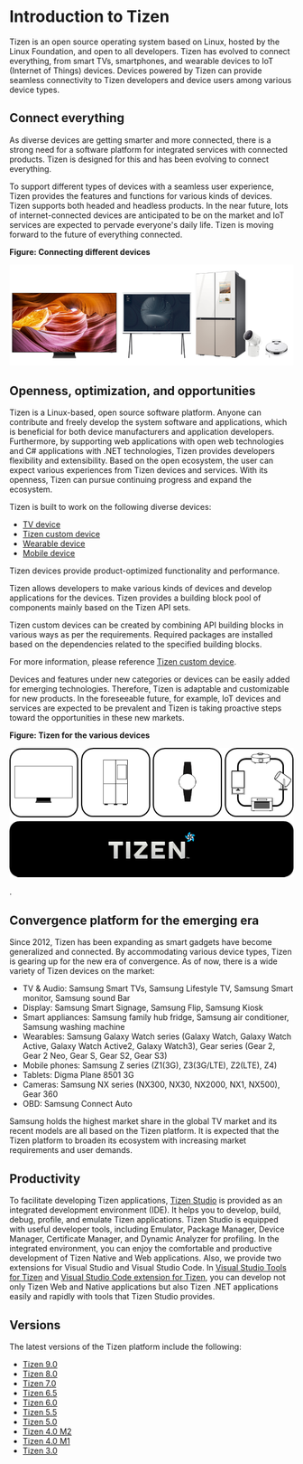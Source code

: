 # Introduction to Tizen

Tizen is an open source operating system based on Linux, hosted by the Linux Foundation, and open to all developers.  Tizen has evolved to connect everything, from smart TVs, smartphones, and wearable devices to IoT (Internet of Things) devices. Devices powered by Tizen can provide seamless connectivity to Tizen developers and device users among various device types.


## Connect everything

As diverse devices are getting smarter and more connected, there is a strong need for a software platform for integrated services with connected products. Tizen is designed for this and has been evolving to connect everything.

To support different types of devices with a seamless user experience, Tizen provides the features and functions for various kinds of devices. Tizen supports both headed and headless products. In the near future, lots of internet-connected devices are anticipated to be on the market and IoT services are expected to pervade everyone's daily life. Tizen is moving forward to the future of everything connected.

**Figure: Connecting different devices**

![Connecting different devices](media/about_tizen_1_new.png)

## Openness, optimization, and opportunities

Tizen is a Linux-based, open source software platform. Anyone can contribute and freely develop the system software and applications, which is beneficial for both device manufacturers and application developers. Furthermore, by supporting web applications with open web technologies and C# applications with .NET technologies, Tizen provides developers flexibility and extensibility. Based on the open ecosystem, the user can expect various experiences from Tizen devices and services. With its openness, Tizen can pursue continuing progress and expand the ecosystem.

Tizen is built to work on the following diverse devices:

- [TV device](profiles/tv.md)
- [Tizen custom device](profiles/tizen_custom.md)
- [Wearable device](profiles/wearable.md)
- [Mobile device](profiles/mobile.md)

Tizen devices provide product-optimized functionality and performance.

Tizen allows developers to make various kinds of devices and develop applications for the devices.
Tizen provides a building block pool of components mainly based on the Tizen API sets.

Tizen custom devices can be created by combining API building blocks in various ways as per the requirements. Required packages are installed based on the dependencies related to the specified building blocks.

For more information, please reference [Tizen custom device](profiles/tizen_custom.md).

Devices and features under new categories or devices can be easily added for emerging technologies. Therefore, Tizen is adaptable and customizable for new products. In the foreseeable future, for example, IoT devices and services are expected to be prevalent and Tizen is taking proactive steps toward the opportunities in these new markets.

**Figure: Tizen for the various devices**

![Tizen for various devices](media/about_tizen_2_new1.png)

.
## Convergence platform for the emerging era

Since 2012, Tizen has been expanding as smart gadgets have become generalized and connected. By accommodating various device types, Tizen is gearing up for the new era of convergence. As of now, there is a wide variety of Tizen devices on the market:

- TV & Audio: Samsung Smart TVs, Samsung Lifestyle TV, Samsung Smart monitor, Samsung sound Bar
- Display: Samsung Smart Signage, Samsung Flip, Samsung Kiosk
- Smart appliances: Samsung family hub fridge, Samsung air conditioner, Samsung washing machine
- Wearables: Samsung Galaxy Watch series (Galaxy Watch, Galaxy Watch Active, Galaxy Watch Active2, Galaxy Watch3), Gear series (Gear 2, Gear 2 Neo, Gear S, Gear S2, Gear S3)
- Mobile phones: Samsung Z series (Z1(3G), Z3(3G/LTE), Z2(LTE), Z4)
- Tablets: Digma Plane 8501 3G
- Cameras: Samsung NX series (NX300, NX30, NX2000, NX1, NX500), Gear 360
- OBD: Samsung Connect Auto


Samsung holds the highest market share in the global TV market and its recent models are all based on the Tizen platform. It is expected that the Tizen platform to broaden its ecosystem with increasing market requirements and user demands.


## Productivity

To facilitate developing Tizen applications, [Tizen Studio](../../application/tizen-studio/index.md) is provided as an integrated development environment (IDE). It helps you to develop, build, debug, profile, and emulate Tizen applications. Tizen Studio is equipped with useful developer tools, including Emulator, Package Manager, Device Manager, Certificate Manager, and Dynamic Analyzer for profiling. In the integrated environment, you can enjoy the comfortable and productive development of Tizen Native and Web applications. Also, we provide two extensions for Visual Studio and Visual Studio Code. In [Visual Studio Tools for Tizen](../../application/vstools/index.md) and [Visual Studio Code extension for Tizen](../../application/vscode-ext/index.md), you can develop not only Tizen Web and Native applications but also Tizen .NET applications easily and rapidly with tools that Tizen Studio provides.

## Versions

The latest versions of the Tizen platform include the following:

- [Tizen 9.0](versions/tizen-9-0-m2.md)
- [Tizen 8.0](versions/tizen-8-0-m2.md)
- [Tizen 7.0](versions/tizen-7-0-m2.md)
- [Tizen 6.5](versions/tizen-6-5-m2.md)
- [Tizen 6.0](versions/tizen-6-0-m2.md)
- [Tizen 5.5](versions/tizen-5-5-m2.md)
- [Tizen 5.0](versions/tizen-5-0-m2.md)
- [Tizen 4.0 M2](versions/tizen-4-0-m2.md)
- [Tizen 4.0 M1](versions/tizen-4-0-m1.md)
- [Tizen 3.0](versions/tizen-3-0.md)
